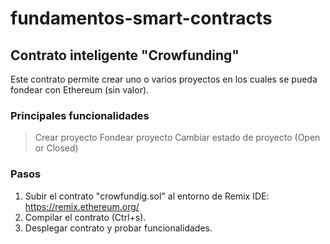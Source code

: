 # fundamentos-smart-contracts
## Contrato inteligente "Crowfunding"

Este contrato permite crear uno o varios proyectos en los cuales se pueda fondear con Ethereum (sin valor). 

### Principales funcionalidades
> Crear proyecto
> Fondear proyecto
> Cambiar estado de proyecto (Open or Closed)

### Pasos

1. Subir el contrato "crowfundig.sol" al entorno de Remix IDE:
    https://remix.ethereum.org/
2. Compilar el contrato (Ctrl+s).
3. Desplegar contrato y probar funcionalidades.